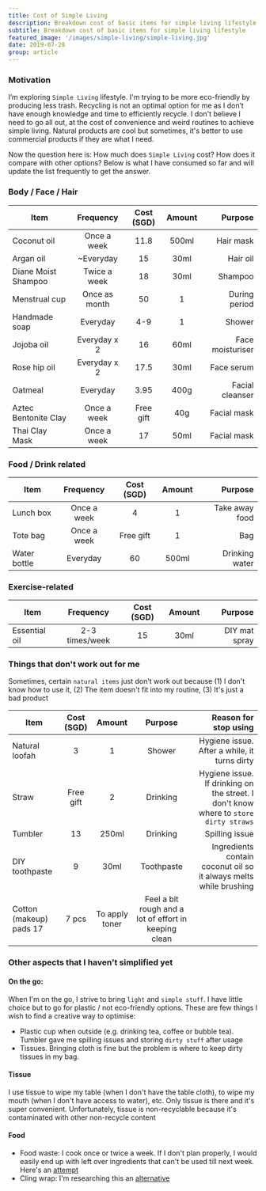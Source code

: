 ```yaml
---
title: Cost of Simple Living
description: Breakdown cost of basic items for simple living lifestyle
subtitle: Breakdown cost of basic items for simple living lifestyle
featured_image: '/images/simple-living/simple-living.jpg'
date: 2019-07-28
group: article
---
```


### Motivation

I’m exploring `Simple Living` lifestyle. I'm trying to be more eco-friendly by producing less trash. Recycling is not an optimal option for me as I don’t have enough knowledge and time to efficiently recycle. I don't believe I need to go all out, at the cost of convenience and weird routines to achieve simple living. Natural products are cool but sometimes, it's better to use commercial products if they are what I need.

Now the question here is: How much does `Simple Living` cost? How does it compare with other options?
Below is what I have consumed so far and will update the list frequently to get the answer.

### Body / Face / Hair

|Item                | Frequency     |Cost (SGD)|Amount| Purpose      |
|--------------------|:-------------:|:--------:|:----:|-------------:|
|Coconut oil         | Once a week   |11.8      |500ml |Hair mask     |
|Argan oil           | ~Everyday     |15        |30ml  |Hair oil      |
|Diane Moist Shampoo | Twice a week  |18        |30ml  |Shampoo       |
|Menstrual cup       | Once as month |50        |1     |During period |
|Handmade soap       | Everyday      |4-9       |1     |Shower        |
|Jojoba oil          | Everyday x 2  |16        |60ml  |Face moisturiser|
|Rose hip oil        | Everyday x 2  |17.5      |30ml  |Face serum|
|Oatmeal             | Everyday      |3.95      |400g  |Facial cleanser|
|Aztec Bentonite Clay| Once a week   |Free gift |40g   |Facial mask|
|Thai Clay Mask      | Once a week   |17        |50ml  |Facial mask|


### Food / Drink related

|Item                | Frequency     |Cost (SGD)|Amount| Purpose      |
|--------------------|:-------------:|:--------:|:----:|-------------:|
|Lunch box           |Once a week    |4         | 1    |Take away food|
|Tote bag            |Once a week    |Free gift | 1    |Bag           |
|Water bottle        |Everyday       |60        |500ml |Drinking water|


### Exercise-related

|Item                | Frequency |Cost (SGD)|Amount| Purpose      |
|--------------------|:-------------:|:--------:|:----:|-------------:|
| Essential oil      |2-3 times/week |15        | 30ml |DIY mat spray |

### Things that don't work out for me

Sometimes, certain `natural items` just don't work out because (1) I don't know how to use it, (2) The item doesn't fit into my routine, (3) It's just a bad product

|Item                | Cost (SGD)|Amount| Purpose   | Reason for stop using |
|--------------------|:---------:|:----:|:---------:|----------------------:|
| Natural loofah     | 3         | 1    |Shower     | Hygiene issue. After a while, it turns dirty |
| Straw              | Free gift | 2    |Drinking   | Hygiene issue. If drinking on the street. I don't know where to `store dirty straws` |
| Tumbler            | 13        | 250ml|Drinking   | Spilling issue    |
| DIY toothpaste     | 9         | 30ml |Toothpaste | Ingredients contain coconut oil so it always melts while brushing|
| Cotton (makeup) pads  17        | 7 pcs |To apply toner| Feel a bit rough and a lot of effort in keeping clean |

### Other aspects that I haven't simplified yet
#### On the go:
When I'm on the go, I strive to bring `light` and `simple stuff`. I have little choice but to go for plastic / not eco-friendly options. These are few things I wish to find a creative way to optimise:
- Plastic cup when outside (e.g. drinking tea, coffee or bubble tea). Tumbler gave me spilling issues and storing `dirty stuff` after usage
- Tissues. Bringing cloth is fine but the problem is where to keep dirty tissues in my bag.

#### Tissue
I use tissue to wipe my table (when I don't have the table cloth), to wipe my mouth (when I don't have access to water), etc. Only tissue is there and it's super convenient. Unfortunately, tissue is non-recyclable because it's contaminated with other non-recycle content

#### Food
- Food waste: I cook once or twice a week. If I don't plan properly, I would easily end up with left over ingredients that can't be used till next week. Here's an [attempt](http://localhost:4000/projects/matching-recipes)
- Cling wrap: I'm researching this an [alternative](https://www.amazon.com/ORIGINAL-PATENTED-SILICONE-STRETCH-COVERS/dp/B00FCFJIDS)
